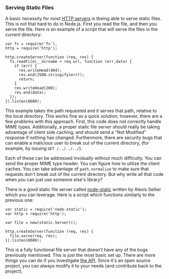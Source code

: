 ### Serving Static Files

A basic necessity for most [HTTP servers](#how-do-i-create-a-https-server) is tbeing able to serve static files. This is not that hard to do in Node.js. First you read the file, and then you serve the file.  Here is an example of a script that will serve the files in the current directory:

    var fs = require('fs'),
    http = require('http');

    http.createServer(function (req, res) {
      fs.readFile(__dirname + req.url, function (err,data) {
        if (err) {
          res.writeHead(404);
          res.end(JSON.stringify(err));
          return;
        }
        res.writeHead(200);
        res.end(data);
      });
    }).listen(8080);

This example takes the path requested and it serves that path, relative to the local directory. This works fine as a quick solution; however, there are a few problems with this approach. First, this code does not correctly handle MIME types. Additionally, a proper static file server should really be taking advantage of client side caching, and should send a "Not Modified" response if nothing has changed.  Furthermore, there are security bugs that can enable a malicious user to break out of the current directory, (for example, by issuing `GET /../../../`). 

Each of these can be addressed invidually without much difficulty. You can send the proper MIME type header. You can figure how to utilize the client caches. You can take advantage of `path.normalize` to make sure that requests don't break out of the current directory. But why write all that code when you can just use someone else's library? 

There is a good static file server called [node-static](https://github.com/cloudhead/node-static) written by Alexis Sellier which you can leverage. Here is a script which functions similarly to the previous one:

    var static = require('node-static');
    var http = require('http');

    var file = new(static.Server)();

    http.createServer(function (req, res) {
      file.serve(req, res);
    }).listen(8080);

This is a fully functional file server that doesn't have any of the bugs previously mentioned. This is just the most basic set up. There are more things you can do if you investigate [the API](https://github.com/cloudhead/node-static). Since it's an open source project, you can always modify it to your needs (and contribute back to the project).